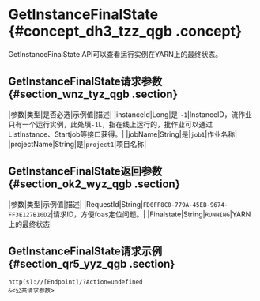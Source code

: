 # GetInstanceFinalState {#concept_dh3_tzz_qgb .concept}

GetInstanceFinalState API可以查看运行实例在YARN上的最终状态。

## GetInstanceFinalState请求参数 {#section_wnz_tyz_qgb .section}

|参数|类型|是否必选|示例值|描述|
|instanceId|Long|是|`-1`|InstanceID，流作业只有一个运行实例，此处填`-1L`，指在线上运行的，批作业可以通过ListInstance、Startjob等接口获得。|
|jobName|String|是|`job1`|作业名称|
|projectName|String|是|`project1`|项目名称|

## GetInstanceFinalState返回参数 {#section_ok2_wyz_qgb .section}

|参数|类型|示例值|描述|
|RequestId|String|`FD0FF8C0-779A-45EB-9674-FF3E127B10D2`|请求ID，方便foas定位问题。|
|Finalstate|String|`RUNNING`|YARN 上的最终状态|

## GetInstanceFinalState请求示例 {#section_qr5_yyz_qgb .section}

```
http(s)://[Endpoint]/?Action=undefined
&<公共请求参数>
```

